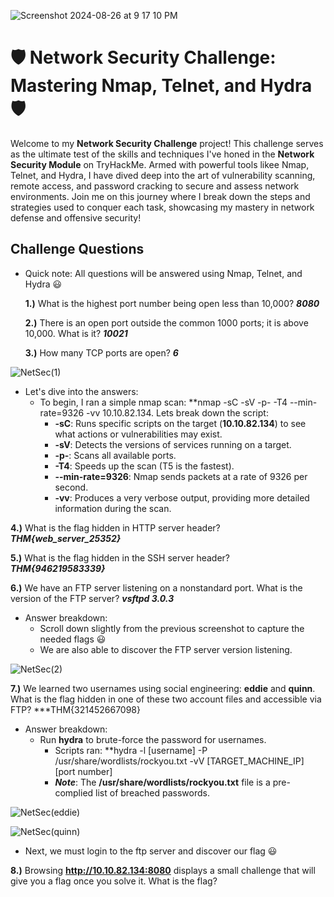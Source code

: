 
![Screenshot 2024-08-26 at 9 17 10 PM](https://github.com/user-attachments/assets/702e0914-70bb-46e1-8ef5-30402f27c1d2)

# 🛡️ Network Security Challenge: Mastering Nmap, Telnet, and Hydra 🛡️

Welcome to my **Network Security Challenge** project! This challenge serves as the ultimate test of the skills and techniques I've honed in the **Network Security Module** on TryHackMe. Armed with powerful tools likee Nmap, Telnet, and Hydra, I have dived deep into the art of vulnerability scanning, remote access, and password cracking to secure and assess network environments. Join me on this journey where I break down the steps and strategies used to conquer each task, showcasing my mastery in network defense and offensive security!

## **Challenge Questions**
- Quick note: All questions will be answered using Nmap, Telnet, and Hydra 😃

  **1.)** What is the highest port number being open less than 10,000? ***8080***
  
  **2.)** There is an open port outside the common 1000 ports; it is above 10,000. What is it? ***10021***
  
  **3.)** How many TCP ports are open? ***6***
  
![NetSec(1)](https://github.com/user-attachments/assets/00af5b58-a2dc-4ed5-878d-fd6e054d4250)


- Let's dive into the answers:
  - To begin, I ran a simple nmap scan: **nmap -sC -sV -p- -T4 --min-rate=9326 -vv 10.10.82.134. Lets break down the script:
    - **-sC**: Runs specific scripts on the target (**10.10.82.134**) to see what actions or vulnerabilities may exist.
    - **-sV**: Detects the versions of services running on a target.
    - **-p-**: Scans all available ports.
    - **-T4**: Speeds up the scan (T5 is the fastest).
    - **--min-rate=9326**: Nmap sends packets at a rate of 9326 per second.
    - **-vv**: Produces a very verbose output, providing more detailed information during the scan.

 **4.)** What is the flag hidden in HTTP server header? ***THM{web_server_25352}***
 
 **5.)** What is the flag hidden in the SSH server header? ***THM{946219583339}***

**6.)** We have an FTP server listening on a nonstandard port. What is the version of the FTP server? ***vsftpd 3.0.3***

- Answer breakdown:
  - Scroll down slightly from the previous screenshot to capture the needed flags 😃
  - We are also able to discover the FTP server version listening.

![NetSec(2)](https://github.com/user-attachments/assets/fc5a9031-e795-400a-a972-630de3c69198)

 
 **7.)** We learned two usernames using social engineering: **eddie** and **quinn**. What is the flag hidden in one of these two account files and accessible via 
         FTP? ***THM{321452667098}
 - Answer breakdown:
   - Run **hydra** to brute-force the password for usernames.
     - Scripts ran: **hydra -l [username] -P /usr/share/wordlists/rockyou.txt -vV [TARGET_MACHINE_IP] [port number]
     - ***Note***: The **/usr/share/wordlists/rockyou.txt** file is a pre-complied list of breached passwords.

![NetSec(eddie)](https://github.com/user-attachments/assets/95c8a649-e860-4d3e-9c71-ec9af659720c)

![NetSec(quinn)](https://github.com/user-attachments/assets/6611e4a5-93aa-4d8a-a8b0-518bdf9e016e)

- Next, we must login to the ftp server and discover our flag 😃

         
 **8.)** Browsing **http://10.10.82.134:8080** displays a small challenge that will give you a flag once you solve it. What is the flag?



